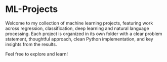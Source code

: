 # ML-Projects

Welcome to my collection of machine learning projects, featuring work across regression, classification, deep learning and natural language processing. Each project is organized in its own folder with a clear problem statement, thoughtful approach, clean Python implementation, and key insights from the results. 

Feel free to explore and learn!
